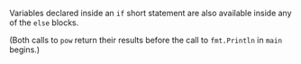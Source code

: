 


Variables declared inside an `if` short statement are also available inside any
of the `else` blocks.

(Both calls to `pow` return their results before the call to `fmt.Println`
in `main` begins.)

